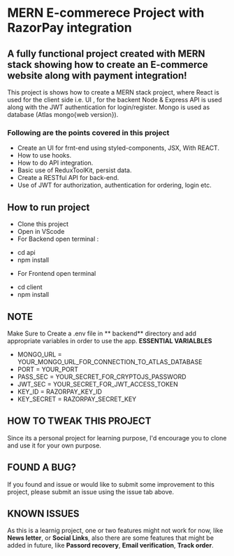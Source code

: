 # MERN E-commerece Project with RazorPay integration
## A fully functional project created with MERN stack showing how to create an E-commerce website along with payment integration!
This project is shows how to create a MERN stack project, where React is used for the client side i.e. UI , for the backent Node & Express API is used along with the JWT authentication for login/register. Mongo is used as database (Atlas mongo{web version}).
### Following are the points covered in this project
+ Create an UI for frnt-end using styled-components, JSX, With REACT.
+ How to use hooks.
+ How to do API integration.
+ Basic use of ReduxToolKit, persist data.
+ Create a RESTful API for back-end.
+ Use of JWT for authorization, authentication for ordering, login etc.


## How to run project
- Clone this project
- Open in VScode
- For Backend open terminal :
 * cd api 
 * npm install
- For Frontend open terminal
 * cd client
 * npm install
## NOTE
Make Sure to Create a .env file in ** backend**  directory and add appropriate variables in order to use the app.
**ESSENTIAL VARIALBLES**
- MONGO_URL = YOUR_MONGO_URL_FOR_CONNECTION_TO_ATLAS_DATABASE
- PORT = YOUR_PORT
- PASS_SEC = YOUR_SECRET_FOR_CRYPTOJS_PASSWORD
- JWT_SEC = YOUR_SECRET_FOR_JWT_ACCESS_TOKEN
- KEY_ID = RAZORPAY_KEY_ID
- KEY_SECRET = RAZORPAY_SECRET_KEY

## HOW TO TWEAK THIS PROJECT
  Since its a personal project for learning purpose, I'd encourage you to clone and use it for your own purpose.

## FOUND A BUG?
If you found and issue or would like to submit some improvement to this project, please submit an issue using the issue tab above.

## KNOWN ISSUES
As this is a learnig project, one or two features might not work for now, like  **News letter**, or **Social Links**, also there are  some features that might be added in future, like **Passord recovery**, **Email verification**, **Track order**.

